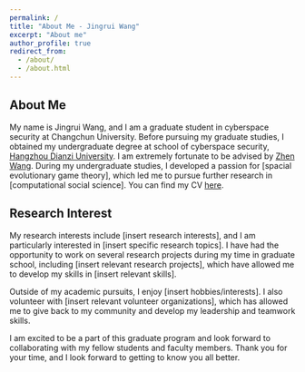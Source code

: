 ```yaml
---
permalink: /
title: "About Me - Jingrui Wang"
excerpt: "About me"
author_profile: true
redirect_from: 
  - /about/
  - /about.html
---
```

## About Me
My name is Jingrui Wang, and I am a graduate student in cyberspace security at Changchun University. Before pursuing my graduate studies, I obtained my undergraduate degree at school of cyberspace security, [Hangzhou Dianzi University](https://www.hdu.edu.cn/main.htm). I am extremely fortunate to be advised by [Zhen Wang](https://cbs.hdu.edu.cn/2022/0909/c3446a156649/page.htm). During my undergraduate studies, I developed a passion for [spacial evolutionary game theory], which led me to pursue further research in [computational social science]. You can find my CV [here](../files/paper1.pdf).

## Research Interest
My research interests include [insert research interests], and I am particularly interested in [insert specific research topics]. I have had the opportunity to work on several research projects during my time in graduate school, including [insert relevant research projects], which have allowed me to develop my skills in [insert relevant skills].

Outside of my academic pursuits, I enjoy [insert hobbies/interests]. I also volunteer with [insert relevant volunteer organizations], which has allowed me to give back to my community and develop my leadership and teamwork skills.

I am excited to be a part of this graduate program and look forward to collaborating with my fellow students and faculty members. Thank you for your time, and I look forward to getting to know you all better.
